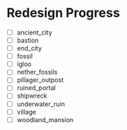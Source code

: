 # Redesign Progress

- [ ] ancient_city
- [ ] bastion
- [ ] end_city
- [ ] fossil
- [ ] igloo
- [ ] nether_fossils
- [ ] pillager_outpost
- [ ] ruined_portal
- [ ] shipwreck
- [ ] underwater_ruin
- [ ] village
- [ ] woodland_mansion